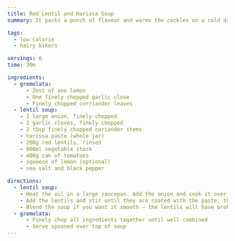 ```yaml
---
title: Red Lentil and Harissa Soup
summary: It packs a punch of flavour and warms the cockles on a cold day

tags:
  - low calorie
  - hairy bikers

servings: 6
time: 30m

ingredients:
  - gremolata:
      - Zest of one lemon
      - One finely chopped garlic clove
      - Finely chopped corriander leaves
  - lentil soup:
    - 1 large onion, finely chopped
    - 2 garlic cloves, finely chopped
    - 2 tbsp finely chopped coriander stems
    - harissa paste (whole jar)
    - 200g red lentils, rinsed
    - 800ml vegetable stock
    - 400g can of tomatoes
    - squeeze of lemon (optional)
    - sea salt and black pepper

directions:
  - lentil soup:
    - Heat the oil in a large saucepan. Add the onion and cook it over a gentle heat until softened. Add the garlic and cook for another minute, then stir in the coriander stems and the harissa paste.
    - Add the lentils and stir until they are coated with the paste, then pour over the stock and season with salt and pepper. Bring the stock to the boil, then turn the heat down and simmer for about 10 minutes. Add the tomatoes and simmer for another 10 minutes. Stir and check the consistency of the soup – add a splash more water if it seems too thick. Taste and adjust the seasoning, adding a squeeze of lemon juice if you think the soup needs it.
    - Blend the soup if you want it smooth – the lentils will have broken down enough to thicken it, but there will still be some texture from the onions and tomatoes.
  - gremolata:
      - Finely chop all ingredients together until well combined
      - Serve spooned over top of soup
---
```


